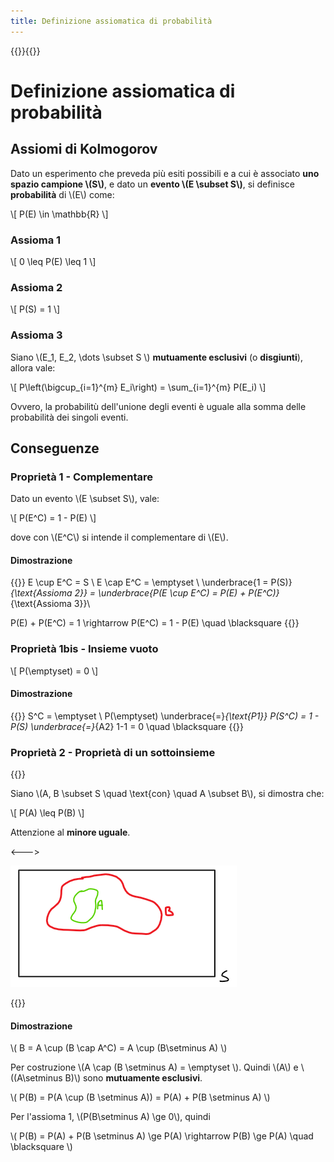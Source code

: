 ```yaml
---
title: Definizione assiomatica di probabilità
---
```


{{<katex>}}{{</katex>}}

# Definizione assiomatica di probabilità

## Assiomi di Kolmogorov

Dato un esperimento che preveda più esiti possibili e a cui è associato **uno spazio campione \\(S\\)**, e dato un **evento \\(E \subset S\\)**, si definisce **probabilità** di \\(E\\) come:

\\[
P(E) \in \mathbb{R}
\\]

### Assioma 1

\\[
0 \leq P(E) \leq 1
\\]

### Assioma 2

\\[
P(S) = 1
\\]

### Assioma 3

Siano \\(E_1, E_2, \dots \subset S \\) **mutuamente esclusivi** (o **disgiunti**), allora vale:

\\[
P\left(\bigcup_{i=1}^{m} E_i\right) = \sum_{i=1}^{m} P(E_i)
\\]

Ovvero, la probabilitù dell'unione degli eventi è uguale alla somma delle probabilità dei singoli eventi.

## Conseguenze

### Proprietà 1 - Complementare

Dato un evento \\(E \subset S\\), vale:

\\[
P(E^C) = 1 - P(E)
\\]

dove con \\(E^C\\) si intende il complementare di \\(E\\).

#### Dimostrazione

{{<katex>}}
E \cup E^C = S \\
E \cap E^C = \emptyset \\
\underbrace{1 = P(S)}_{\text{Assioma 2}} =
\underbrace{P(E \cup E^C) = P(E) + P(E^C)}_{\text{Assioma 3}}\\

P(E) + P(E^C) = 1 \rightarrow P(E^C) = 1 - P(E) \quad \blacksquare
{{</katex>}}

### Proprietà 1bis - Insieme vuoto

\\[
P(\emptyset) = 0
\\]

#### Dimostrazione

{{<katex>}}
S^C = \emptyset \\
P(\emptyset) \underbrace{=}_{\text{P1}} P(S^C) = 1 - P(S) \underbrace{=}_{A2} 1-1 = 0 \quad \blacksquare
{{</katex>}}

### Proprietà 2 - Proprietà di un sottoinsieme

{{<columns>}}

Siano \\(A, B \subset S \quad \text{con} \quad A \subset B\\), si dimostra che:

\\[
P(A) \leq P(B)
\\]

Attenzione al **minore uguale**.

<--->

![](./a_sotto_b.png)

{{</columns>}}

#### Dimostrazione

\\(
B = A \cup (B \cap A^C) = A \cup (B\setminus A)
\\)

Per costruzione \\(A \cap (B \setminus A) = \emptyset \\). Quindi \\(A\\) e \\((A\setminus B)\\) sono **mutuamente esclusivi**.

\\( P(B) = P(A \cup (B \setminus A)) = P(A) + P(B \setminus A) \\)

Per l'assioma 1, \\(P(B\setminus A) \ge 0\\), quindi

\\( P(B) = P(A) + P(B \setminus A) \ge  P(A) \rightarrow P(B) \ge P(A) \quad \blacksquare \\)

